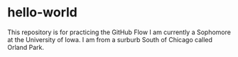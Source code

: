 # hello-world
This repository is for practicing the GitHub Flow
I am currently a Sophomore at the University of Iowa. I am from a surburb South of Chicago called Orland Park.
